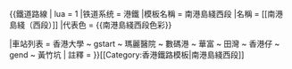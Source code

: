 {{鐵道路線 | lua = 1 |铁道系统 = 港鐵
|模板名稱 = 南港島綫西段
|名稱 = [[南港島綫（西段）]]
|代表色 = {{南港島綫西段色彩}}

|車站列表 = 
香港大學 ~ gstart ~ 瑪麗醫院 ~ 數碼港 ~ 華富 ~ 田灣 ~ 香港仔 ~ gend ~ 黃竹坑
| 註釋 = 
}}<noinclude>[[Category:香港鐵路模板|南港島綫西段]]</noinclude>
